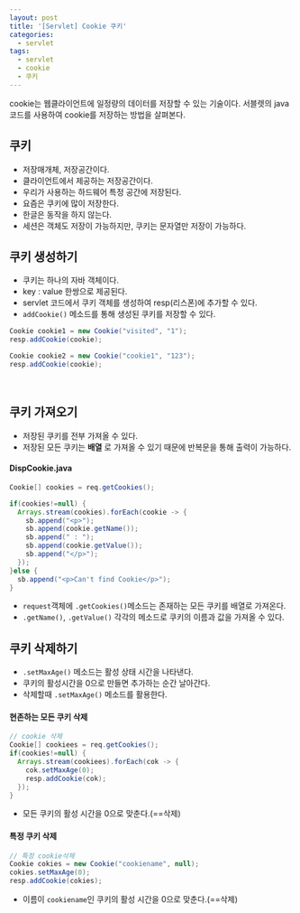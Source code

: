 ```yaml
---
layout: post
title: '[Servlet] Cookie 쿠키'
categories:
  - servlet
tags:
  - servlet
  - cookie
  - 쿠키
---
```




cookie는 웹클라이언트에 일정량의 데이터를 저장할 수 있는 기술이다.
서블렛의 java코드를 사용하여 cookie를 저장하는 방법을 살펴본다.


## 쿠키

- 저장매개체, 저장공간이다.
- 클라이언트에서 제공하는 저장공간이다.
- 우리가 사용하는 하드웨어 특정 공간에 저장된다.
- 요즘은 쿠키에 많이 저장한다.
- 한글은 동작을 하지 않는다.
- 세션은 객체도 저장이 가능하지만, 쿠키는 문자열만 저장이 가능하다.




## 쿠키 생성하기


- 쿠키는 하나의 자바 객체이다.
- key : value 한쌍으로 제공된다.
- servlet 코드에서 쿠키 객체를 생성하여 resp(리스폰)에 추가할 수 있다.
- ```addCookie()``` 메소드를 통해 생성된 쿠키를 저장할 수 있다.



```java
Cookie cookie1 = new Cookie("visited", "1");
resp.addCookie(cookie);

Cookie cookie2 = new Cookie("cookie1", "123");
resp.addCookie(cookie);
```

<br>



## 쿠키 가져오기

- 저장된 쿠키를 전부 가져올 수 있다.
- 저장된 모든 쿠키는 **배열** 로 가져올 수 있기 때문에 반복문을 통해 출력이 가능하다.


#### DispCookie.java

```java
Cookie[] cookies = req.getCookies();

if(cookies!=null) {
  Arrays.stream(cookies).forEach(cookie -> {
    sb.append("<p>");
    sb.append(cookie.getName());
    sb.append(" : ");
    sb.append(cookie.getValue());
    sb.append("</p>");
  });
}else {
  sb.append("<p>Can't find Cookie</p>");
}
```


- ```request```객체에 ```.getCookies()```메소드는 존재하는 모든 쿠키를 배열로 가져온다.
- ```.getName()```, ```.getValue()``` 각각의 메소드로 쿠키의 이름과 값을 가져올 수 있다.





## 쿠키 삭제하기


- ```.setMaxAge()``` 메소드는 활성 상태 시간을 나타낸다.
- 쿠키의 활성시간을 0으로 만들면 추가하는 순간 날아간다.
- 삭제할때 ```.setMaxAge()``` 메소드를 활용한다.


#### 현존하는 모든 쿠키 삭제

```java
// cookie 삭제
Cookie[] cookiees = req.getCookies();
if(cookies!=null) {
  Arrays.stream(cookiees).forEach(cok -> {
    cok.setMaxAge(0);
    resp.addCookie(cok);
  });
}
```

- 모든 쿠키의 활성 시간을 0으로 맞춘다.(==삭제)


#### 특정 쿠키 삭제


```java
// 특정 cookie삭제
Cookie cokies = new Cookie("cookiename", null);
cokies.setMaxAge(0);
resp.addCookie(cokies);
```

- 이름이 ```cookiename```인 쿠키의 활성 시간을 0으로 맞춘다.(==삭제)
